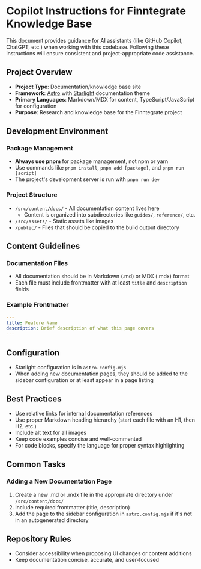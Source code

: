 # Copilot Instructions for Finntegrate Knowledge Base

This document provides guidance for AI assistants (like GitHub Copilot, ChatGPT, etc.) when working with this codebase. Following these instructions will ensure consistent and project-appropriate code assistance.

## Project Overview

- **Project Type**: Documentation/knowledge base site
- **Framework**: [Astro](https://astro.build/) with [Starlight](https://starlight.astro.build/) documentation theme
- **Primary Languages**: Markdown/MDX for content, TypeScript/JavaScript for configuration
- **Purpose**: Research and knowledge base for the Finntegrate project

## Development Environment

### Package Management

- **Always use pnpm** for package management, not npm or yarn
- Use commands like `pnpm install`, `pnpm add [package]`, and `pnpm run [script]`
- The project's development server is run with `pnpm run dev`

### Project Structure

- `/src/content/docs/` - All documentation content lives here
  - Content is organized into subdirectories like `guides/`, `reference/`, etc.
- `/src/assets/` - Static assets like images
- `/public/` - Files that should be copied to the build output directory

## Content Guidelines

### Documentation Files

- All documentation should be in Markdown (.md) or MDX (.mdx) format
- Each file must include frontmatter with at least `title` and `description` fields

### Example Frontmatter

```yaml
---
title: Feature Name
description: Brief description of what this page covers
---
```

## Configuration

- Starlight configuration is in `astro.config.mjs`
- When adding new documentation pages, they should be added to the sidebar configuration or at least appear in a page listing

## Best Practices

- Use relative links for internal documentation references
- Use proper Markdown heading hierarchy (start each file with an H1, then H2, etc.)
- Include alt text for all images
- Keep code examples concise and well-commented
- For code blocks, specify the language for proper syntax highlighting

## Common Tasks

### Adding a New Documentation Page

1. Create a new .md or .mdx file in the appropriate directory under `/src/content/docs/`
2. Include required frontmatter (title, description)
3. Add the page to the sidebar configuration in `astro.config.mjs` if it's not in an autogenerated directory

## Repository Rules

- Consider accessibility when proposing UI changes or content additions
- Keep documentation concise, accurate, and user-focused
